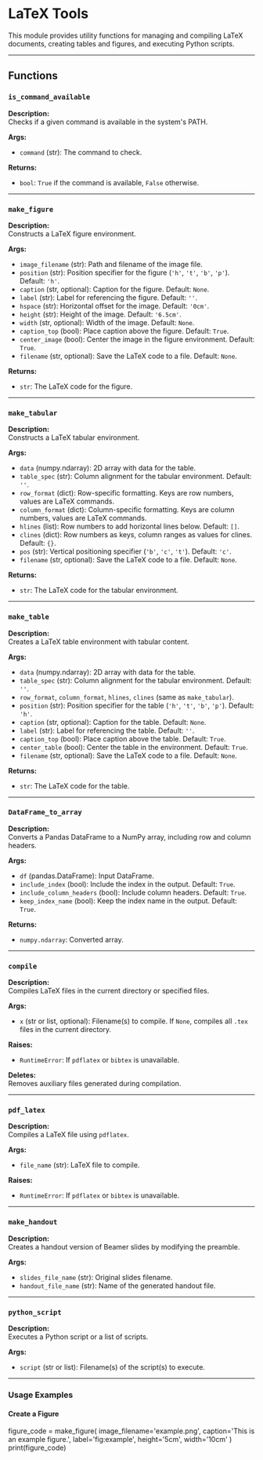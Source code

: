 # LaTeX Tools

This module provides utility functions for managing and compiling LaTeX documents, creating tables and figures, and executing Python scripts.

---

## Functions

### `is_command_available`
**Description:**  
Checks if a given command is available in the system's PATH.

**Args:**
- `command` (str): The command to check.

**Returns:**
- `bool`: `True` if the command is available, `False` otherwise.

---

### `make_figure`
**Description:**  
Constructs a LaTeX figure environment.

**Args:**
- `image_filename` (str): Path and filename of the image file.
- `position` (str): Position specifier for the figure (`'h'`, `'t'`, `'b'`, `'p'`). Default: `'h'`.
- `caption` (str, optional): Caption for the figure. Default: `None`.
- `label` (str): Label for referencing the figure. Default: `''`.
- `hspace` (str): Horizontal offset for the image. Default: `'0cm'`.
- `height` (str): Height of the image. Default: `'6.5cm'`.
- `width` (str, optional): Width of the image. Default: `None`.
- `caption_top` (bool): Place caption above the figure. Default: `True`.
- `center_image` (bool): Center the image in the figure environment. Default: `True`.
- `filename` (str, optional): Save the LaTeX code to a file. Default: `None`.

**Returns:**
- `str`: The LaTeX code for the figure.

---

### `make_tabular`
**Description:**  
Constructs a LaTeX tabular environment.

**Args:**
- `data` (numpy.ndarray): 2D array with data for the table.
- `table_spec` (str): Column alignment for the tabular environment. Default: `''`.
- `row_format` (dict): Row-specific formatting. Keys are row numbers, values are LaTeX commands.
- `column_format` (dict): Column-specific formatting. Keys are column numbers, values are LaTeX commands.
- `hlines` (list): Row numbers to add horizontal lines below. Default: `[]`.
- `clines` (dict): Row numbers as keys, column ranges as values for clines. Default: `{}`.
- `pos` (str): Vertical positioning specifier (`'b'`, `'c'`, `'t'`). Default: `'c'`.
- `filename` (str, optional): Save the LaTeX code to a file. Default: `None`.

**Returns:**
- `str`: The LaTeX code for the tabular environment.

---

### `make_table`
**Description:**  
Creates a LaTeX table environment with tabular content.

**Args:**
- `data` (numpy.ndarray): 2D array with data for the table.
- `table_spec` (str): Column alignment for the tabular environment. Default: `''`.
- `row_format`, `column_format`, `hlines`, `clines` (same as `make_tabular`).
- `position` (str): Position specifier for the table (`'h'`, `'t'`, `'b'`, `'p'`). Default: `'h'`.
- `caption` (str, optional): Caption for the table. Default: `None`.
- `label` (str): Label for referencing the table. Default: `''`.
- `caption_top` (bool): Place caption above the table. Default: `True`.
- `center_table` (bool): Center the table in the environment. Default: `True`.
- `filename` (str, optional): Save the LaTeX code to a file. Default: `None`.

**Returns:**
- `str`: The LaTeX code for the table.

---

### `DataFrame_to_array`
**Description:**  
Converts a Pandas DataFrame to a NumPy array, including row and column headers.

**Args:**
- `df` (pandas.DataFrame): Input DataFrame.
- `include_index` (bool): Include the index in the output. Default: `True`.
- `include_column_headers` (bool): Include column headers. Default: `True`.
- `keep_index_name` (bool): Keep the index name in the output. Default: `True`.

**Returns:**
- `numpy.ndarray`: Converted array.

---

### `compile`
**Description:**  
Compiles LaTeX files in the current directory or specified files.

**Args:**
- `x` (str or list, optional): Filename(s) to compile. If `None`, compiles all `.tex` files in the current directory.

**Raises:**
- `RuntimeError`: If `pdflatex` or `bibtex` is unavailable.

**Deletes:**  
Removes auxiliary files generated during compilation.

---

### `pdf_latex`
**Description:**  
Compiles a LaTeX file using `pdflatex`.

**Args:**
- `file_name` (str): LaTeX file to compile.

**Raises:**
- `RuntimeError`: If `pdflatex` or `bibtex` is unavailable.

---

### `make_handout`
**Description:**  
Creates a handout version of Beamer slides by modifying the preamble.

**Args:**
- `slides_file_name` (str): Original slides filename.
- `handout_file_name` (str): Name of the generated handout file.

---

### `python_script`
**Description:**  
Executes a Python script or a list of scripts.

**Args:**
- `script` (str or list): Filename(s) of the script(s) to execute.

---

### Usage Examples

#### Create a Figure

   figure_code = make_figure(
      image_filename='example.png',
      caption='This is an example figure.',
      label='fig:example',
      height='5cm',
      width='10cm'
   )
   print(figure_code)

